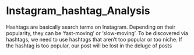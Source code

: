 # Instagram_hashtag_Analysis
Hashtags are basically search terms on Instagram. Depending on their popularity, they can be ‘fast-moving’ or ‘slow-moving’. 
To be discovered via hashtags, we need to use hashtags that aren’t too popular or too niche. If the hashtag is too popular, our post will be lost in the deluge of posts
